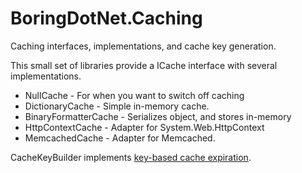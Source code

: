 BoringDotNet.Caching
=================
Caching interfaces, implementations, and cache key generation.

This small set of libraries provide a ICache interface with several implementations.

* NullCache - For when you want to switch off caching
* DictionaryCache - Simple in-memory cache.
* BinaryFormatterCache - Serializes object, and stores in-memory
* HttpContextCache - Adapter for System.Web.HttpContext
* MemcachedCache - Adapter for Memcached.

CacheKeyBuilder implements [key-based cache expiration](http://signalvnoise.com/posts/3113-how-key-based-cache-expiration-works).
